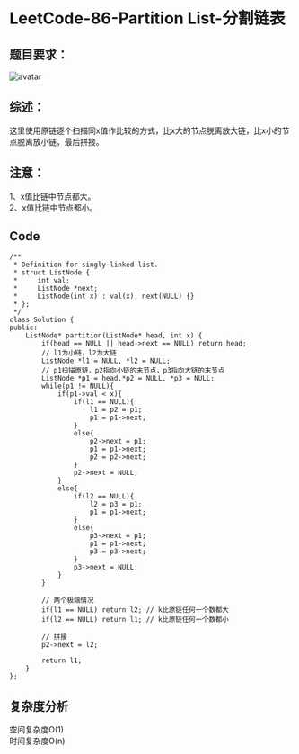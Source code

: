 # LeetCode-86-Partition List-分割链表

## 题目要求：
![avatar](https:///github.com/JakeChanFangZiyuan20/MyLeetCode/blob/img/86.png)



## 综述：  
这里使用原链逐个扫描同x值作比较的方式，比x大的节点脱离放大链，比x小的节点脱离放小链，最后拼接。  

## 注意：
1、x值比链中节点都大。  
2、x值比链中节点都小。  

## Code
```
/**
 * Definition for singly-linked list.
 * struct ListNode {
 *     int val;
 *     ListNode *next;
 *     ListNode(int x) : val(x), next(NULL) {}
 * };
 */
class Solution {
public:
    ListNode* partition(ListNode* head, int x) {
        if(head == NULL || head->next == NULL) return head;
        // l1为小链，l2为大链
        ListNode *l1 = NULL, *l2 = NULL;
        // p1扫描原链，p2指向小链的末节点，p3指向大链的末节点
        ListNode *p1 = head,*p2 = NULL, *p3 = NULL;
        while(p1 != NULL){
            if(p1->val < x){
                if(l1 == NULL){
                    l1 = p2 = p1;
                    p1 = p1->next;
                }
                else{
                    p2->next = p1;
                    p1 = p1->next;
                    p2 = p2->next;
                }
                p2->next = NULL;
            }
            else{
                if(l2 == NULL){
                    l2 = p3 = p1;
                    p1 = p1->next;
                }
                else{
                    p3->next = p1;
                    p1 = p1->next;
                    p3 = p3->next;
                }
                p3->next = NULL;
            }
        }
        
        // 两个极端情况
        if(l1 == NULL) return l2; // k比原链任何一个数都大
        if(l2 == NULL) return l1; // k比原链任何一个数都小

        // 拼接
        p2->next = l2;

        return l1;
    }
};
```
  

## 复杂度分析
空间复杂度O(1)  
时间复杂度O(n)


